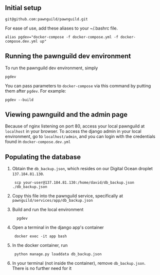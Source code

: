 ## Initial setup

	git@github.com:pawnguild/pawnguild.git



For ease of use, add these aliases to your ~/.bashrc file.

	alias pgdev="docker-compose -f docker-compose.yml -f docker-compose.dev.yml up"

## Running the pawnguild dev environment

To run the pawnguild dev environment, simply

	pgdev

You can pass parameters to `docker-compose` via this command by putting them after `pgdev`. For example: 

	pgdev --build

## Viewing pawnguild and the admin page

Because of nginx listening on port 80, access your local pawnguild at `localhost` in your browser. To access the django admin in your local environment, go to `localhost/admin`, and you can login with the credentials found in `docker-compose.dev.yml`

## Populating the database

1. Obtain the `db_backup.json`, which resides on our Digital Ocean droplet `137.184.81.130`.

		scp your-user@137.184.81.130:/home/david/db_backup.json ./db_backup.json

2. Copy this file into the pawnguild service, specifically at `pawnguild/services/app/db_backup.json`
3. Build and run the local environment

		 pgdev

4. Open a terminal in the django app's container

		docker exec -it app bash


5. In the docker container, run 

		python manage.py loaddata db_backup.json

6. In your terminal (not inside the container), remove `db_backup.json`. There is no further need for it
